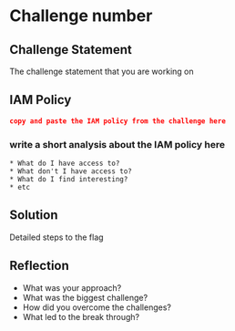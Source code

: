 # Challenge number

## Challenge Statement
The challenge statement that you are working on 

## IAM Policy
```json
copy and paste the IAM policy from the challenge here
```
### write a short analysis about the IAM policy here
```
* What do I have access to?
* What don't I have access to?
* What do I find interesting?
* etc
```

## Solution
Detailed steps to the flag

## Reflection
* What was your approach?
* What was the biggest challenge?
* How did you overcome the challenges?
* What led to the break through?

